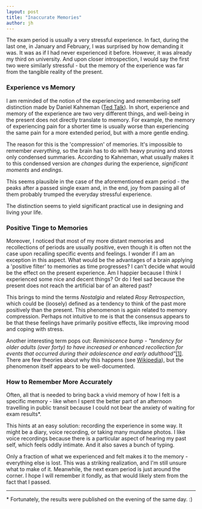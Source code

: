 ```yaml
---
layout: post
title: "Inaccurate Memories"
author: jh
---
```


The exam period is usually a very stressful experience. In fact, during the last one, in January and February, I was surprised by how demanding it was. It was as if I had never experienced it before. However, it was already my third on university. And upon closer introspection, I would say the first two were similarly stressful - but the memory of the experience was far from the tangible reality of the present.

### Experience vs Memory
I am reminded of the notion of the experiencing and remembering self distinction made by Daniel Kahneman ([Ted Talk](https://www.ted.com/talks/daniel_kahneman_the_riddle_of_experience_vs_memory)). In short, experience and memory of the experience are two very different things, and well-being in the present does not directly translate to memory. For example, the memory of experiencing pain for a shorter time is usually worse than experiencing the same pain for a more extended period, but with a more gentle ending.

The reason for this is the 'compression' of memories. It's impossible to remember *everything*, so the brain has to do with heavy pruning and stores only condensed summaries. According to Kahneman, what usually makes it to this condensed version are *changes* during the experience, *significant moments* and *endings*.

This seems plausible in the case of the aforementioned exam period - the peaks after a passed single exam and, in the end, joy from passing all of them probably trumped the everyday stressful experience.

The distinction seems to yield significant practical use in designing and living your life.

### Positive Tinge to Memories
Moreover, I noticed that most of my more distant memories and recollections of periods are usually positive, even though it is often not the case upon recalling specific events and feelings. I wonder if I am an exception in this aspect. What would be the advantages of a brain applying a 'positive filter' to memories as time progresses? I can't decide what would be the effect on the present experience. Am I happier because I think I experienced some nice and decent things? Or do I feel sad because the present does not reach the artificial bar of an altered past?

This brings to mind the terms *Nostalgia* and related *Rosy Retrospection*, which could be (loosely) defined as a tendency to think of the past more positively than the present. This phenomenon is again related to memory compression. Perhaps not intuitive to me is that the consensus appears to be that these feelings have primarily positive effects, like improving mood and coping with stress.

Another interesting term pops out: *Reminiscence bump* - *"tendency for older adults (over forty) to have increased or enhanced recollection for events that occurred during their adolescence and early adulthood"*[\[1\]](https://doi.org/10.1037%2F0882-7974.11.1.85). There are few theories about why this happens (see [Wikipedia](https://en.wikipedia.org/wiki/Reminiscence_bump#Theories)), but the phenomenon itself appears to be well-documented.

### How to Remember More Accurately
Often, all that is needed to bring back a vivid memory of how I felt is a specific memory - like when I spent the better part of an afternoon travelling in public transit because I could not bear the anxiety of waiting for exam results*.

This hints at an easy solution: recording the experience in some way. It might be a diary, voice recording, or taking many mundane photos. I like voice recordings because there is a particular aspect of hearing my past self, which feels oddly intimate. And it also saves a bunch of typing.

Only a fraction of what we experienced and felt makes it to the memory - everything else is lost. This was a striking realization, and I'm still unsure what to make of it. Meanwhile, the next exam period is just around the corner. I hope I will remember it fondly, as that would likely stem from the fact that I passed.


---
\* Fortunately, the results were published on the evening of the same day. :)
